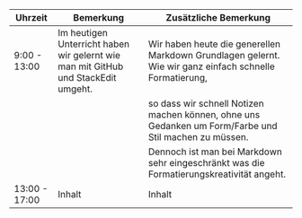 

Uhrzeit        |    Bemerkung                                                                      |    Zusätzliche Bemerkung
-------------- | --------------------------------------------------------------------------------- | ---------------------------------------------
9:00 - 13:00   | Im heutigen Unterricht haben wir gelernt wie man mit GitHub und StackEdit umgeht. | Wir haben heute die generellen Markdown Grundlagen gelernt. Wie wir ganz einfach schnelle Formatierung, 
               |                                                                                   | so dass wir schnell Notizen machen können, ohne uns Gedanken um Form/Farbe und Stil machen zu müssen. 
               |                                                                                   | Dennoch ist man bei Markdown sehr eingeschränkt was die Formatierungskreativität angeht.
13:00 - 17:00  | Inhalt                                                                            | Inhalt
